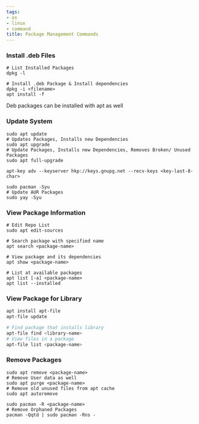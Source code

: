 ```yaml
---
tags:
- os
- linux
- command
title: Package Management Commands
---
```


### Install .deb Files

```shell
# List Installed Packages
dpkg -l

# Install .deb Package & Install dependencies
dpkg -i <filename> 
apt install -f
```

Deb packages can be installed with apt as well

### Update System

```shell
sudo apt update
# Updates Packages, Installs new Dependencies
sudo apt upgrade
# Update Packages, Installs new Dependencies, Removes Broken/ Unused Packages
sudo apt full-upgrade

apt-key adv --keyserver hkp://keys.gnupg.net --recv-keys <key-last-8-char>

sudo pacman -Syu
# Update AUR Packages
sudo yay -Syu
```

### View Package Information

```shell
# Edit Repo List
sudo apt edit-sources

# Search package with specified name
apt search <package-name>

# View package and its dependencies
apt show <package-name>

# List at available packages
apt list [-a] <package-name>
apt list --installed
```

### View Package for Library

```bash
apt install apt-file
apt-file update

# Find package that installs library
apt-file find <library-name>
# View files in a package
apt-file list <package-name>
```

### Remove Packages

```shell
sudo apt remove <package-name>
# Remove User data as well
sudo apt purge <package-name>
# Remove old unused files from apt cache
sudo apt autoremove

sudo pacman -R <package-name>
# Remove Orphaned Packages
pacman -Qqtd | sudo pacman -Rns -
```